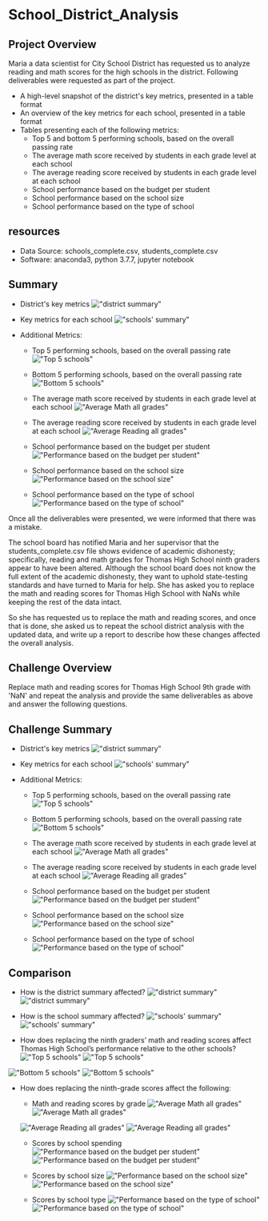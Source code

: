 # School_District_Analysis

## Project Overview
Maria a data scientist for City School District has requested us to analyze reading and math scores for the high schools in the district. Following deliverables were requested as part of the project.
  - A high-level snapshot of the district's key metrics, presented in a table format
  - An overview of the key metrics for each school, presented in a table format
  - Tables presenting each of the following metrics:
    - Top 5 and bottom 5 performing schools, based on the overall passing rate
    - The average math score received by students in each grade level at each school
    - The average reading score received by students in each grade level at each school
    - School performance based on the budget per student
    - School performance based on the school size 
    - School performance based on the type of school

## resources
- Data Source: schools_complete.csv, students_complete.csv
- Software: anaconda3, python 3.7.7, jupyter notebook

## Summary
  - District's key metrics
   !["district summary"](./Resources/district_summary.png "District's key metrics")
  
  - Key metrics for each school
   !["schools' summary"](./Resources/schools_summary.png "Schools' key metrics")
  
  
  - Additional Metrics:
    - Top 5 performing schools, based on the overall passing rate
     !["Top 5 schools"](./Resources/top5_schools.png "District's Top 5 schools")
    
    - Bottom 5 performing schools, based on the overall passing rate
     !["Bottom 5 schools"](./Resources/bottom5_schools.png "District's Bottom 5 schools")
    
    
    - The average math score received by students in each grade level at each school
     !["Average Math all grades"](./Resources/avg_math_scores_by_grade.png "Average math score in each grade of schools")
    
    - The average reading score received by students in each grade level at each school
     !["Average Reading all grades"](./Resources/avg_reading_scores_by_grade.png "Average reading score in each grade of schools")
    
    
    - School performance based on the budget per student
     !["Performance based on the budget per student"](./Resources/budget_per_student.png "School performance based on the budget per student")
    
    - School performance based on the school size 
     !["Performance based on the school size"](./Resources/school_size.png "School performance based on the school size")
    
    - School performance based on the type of school
     !["Performance based on the type of school"](./Resources/type_of_school.png "School performance based on the type of school")
  
  

Once all the deliverables were presented, we were informed that there was a mistake.

The school board has notified Maria and her supervisor that the students_complete.csv file shows evidence of academic dishonesty; specifically, reading and math grades for Thomas High School ninth graders appear to have been altered. Although the school board does not know the full extent of the academic dishonesty, they want to uphold state-testing standards and have turned to Maria for help. She has asked you to replace the math and reading scores for Thomas High School with NaNs while keeping the rest of the data intact.

So she has requested us to replace the math and reading scores, and once that is done, she asked us to repeat the school district analysis with the updated data, and write up a report to describe how these changes affected the overall analysis.

## Challenge Overview
Replace math and reading scores for Thomas High School 9th grade with 'NaN' and repeat the analysis and provide the same deliverables as above and answer the following questions.

## Challenge Summary
  - District's key metrics
   !["district summary"](./Resources/challenge_district_summary.png "District's key metrics")
  
  - Key metrics for each school
   !["schools' summary"](./Resources/challenge_schools_summary.png "Schools' key metrics")
  
  
  - Additional Metrics:
    - Top 5 performing schools, based on the overall passing rate
     !["Top 5 schools"](./Resources/challenge_top5_schools.png "District's Top 5 schools")
    
    - Bottom 5 performing schools, based on the overall passing rate
     !["Bottom 5 schools"](./Resources/challenge_bottom5_schools.png "District's Bottom 5 schools")
    
    
    - The average math score received by students in each grade level at each school
     !["Average Math all grades"](./Resources/challenge_avg_math_scores_by_grade.png "Average math score in each grade of schools")
    
    - The average reading score received by students in each grade level at each school
     !["Average Reading all grades"](./Resources/challenge_avg_reading_scores_by_grade.png "Average reading score in each grade of schools")
    
    
    - School performance based on the budget per student
     !["Performance based on the budget per student"](./Resources/challenge_budget_per_student.png "School performance based on the budget per student")
    
    - School performance based on the school size 
     !["Performance based on the school size"](./Resources/challenge_school_size.png "School performance based on the school size")
    
    - School performance based on the type of school
     !["Performance based on the type of school"](./Resources/challenge_type_of_school.png "School performance based on the type of school")

## Comparison
  - How is the district summary affected?
   !["district summary"](./Resources/challenge_district_summary.png "District's key metrics after changes")
   !["district summary"](./Resources/district_summary.png "District's key metrics")
  
  - How is the school summary affected?
   !["schools' summary"](./Resources/challenge_schools_summary.png "Schools' key metrics after changes")
   !["schools' summary"](./Resources/schools_summary.png "Schools' key metrics")
  
  - How does replacing the ninth graders’ math and reading scores affect Thomas High School’s performance relative to the other schools?
   !["Top 5 schools"](./Resources/challenge_top5_schools.png "District's Top 5 schools after changes")
   !["Top 5 schools"](./Resources/top5_schools.png "District's Top 5 schools")
  
   !["Bottom 5 schools"](./Resources/challenge_bottom5_schools.png "District's Bottom 5 schools after changes")
   !["Bottom 5 schools"](./Resources/bottom5_schools.png "District's Bottom 5 schools")
  
  - How does replacing the ninth-grade scores affect the following:
    - Math and reading scores by grade
     !["Average Math all grades"](./Resources/challenge_avg_math_scores_by_grade.png "Average math score in each grade of schools after changes")
     !["Average Math all grades"](./Resources/avg_math_scores_by_grade.png "Average math score in each grade of schools")
    
     !["Average Reading all grades"](./Resources/challenge_avg_reading_scores_by_grade.png "Average reading score in each grade of schools after changes")
     !["Average Reading all grades"](./Resources/avg_reading_scores_by_grade.png "Average reading score in each grade of schools")
  
    - Scores by school spending
     !["Performance based on the budget per student"](./Resources/challenge_budget_per_student.png "School performance based on the budget per student after changes")
     !["Performance based on the budget per student"](./Resources/budget_per_student.png "School performance based on the budget per student")
    
    - Scores by school size
     !["Performance based on the school size"](./Resources/challenge_school_size.png "School performance based on the school size after changes")
     !["Performance based on the school size"](./Resources/school_size.png "School performance based on the school size")
    
    - Scores by school type
     !["Performance based on the type of school"](./Resources/challenge_type_of_school.png "School performance based on the type of school after changes")
     !["Performance based on the type of school"](./Resources/type_of_school.png "School performance based on the type of school")
    
